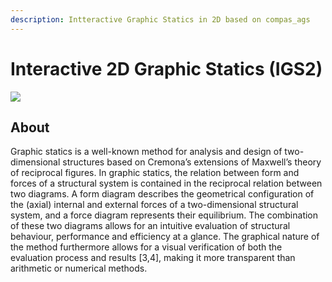 ```yaml
---
description: Intteractive Graphic Statics in 2D based on compas_ags
---
```


# Interactive 2D Graphic Statics (IGS2)

![](.gitbook/assets/plugin\_title\_slides\_compas\_ags.jpg)

## About

Graphic statics is a well-known method for analysis and design of two-dimensional structures based on Cremona’s extensions of Maxwell’s theory of reciprocal figures. In graphic statics, the relation between form and forces of a structural system is contained in the reciprocal relation between two diagrams. A form diagram describes the geometrical configuration of the (axial) internal and external forces of a two-dimensional structural system, and a force diagram represents their equilibrium. The combination of these two diagrams allows for an intuitive evaluation of structural behaviour, performance and efficiency at a glance. The graphical nature of the method furthermore allows for a visual verification of both the evaluation process and results \[3,4], making it more transparent than arithmetic or numerical methods.
